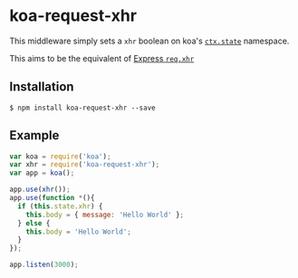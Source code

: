 # koa-request-xhr
This middleware simply sets a `xhr` boolean on koa's [`ctx.state`](https://github.com/koajs/koa/blob/master/docs/api/context.md#ctxstate) namespace.

This aims to be the equivalent of [Express `req.xhr`](http://expressjs.com/api.html#req.xhr)

## Installation

```
$ npm install koa-request-xhr --save
```

## Example

```js
var koa = require('koa');
var xhr = require('koa-request-xhr');
var app = koa();

app.use(xhr());
app.use(function *(){  
  if (this.state.xhr) {
    this.body = { message: 'Hello World' };
  } else {
    this.body = 'Hello World';
  }
});

app.listen(3000);
```
